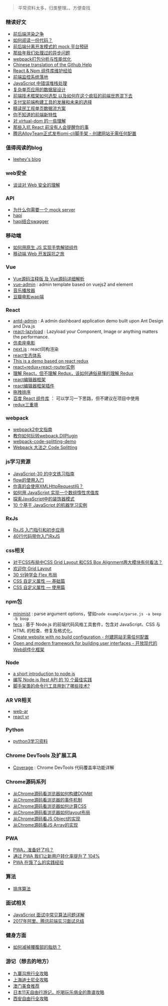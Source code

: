 > 平常资料太多，归类整理。。方便查找 

### 精读好文

- [前后端渲染之争](https://github.com/dt-fe/weekly/issues/5)
- [如何阅读一份代码？](https://zhuanlan.zhihu.com/p/26222486)
- [前后端分离开发模式的 mock 平台预研](https://github.com/CntChen/cntchen.github.io/issues/1) 
- [那些年我们处理过的异步问题](https://github.com/dt-fe/weekly/issues/6)
- [webpack打包分析与性能优化](https://github.com/hawx1993/tech-blog/issues/3)
- [Chinese translation of the Github Help](https://github.com/waylau/github-help)
- [React & Npm 组件库维护经验](https://github.com/ascoders/blog/issues/5)
- [前端监控系统落地](https://zhuanlan.zhihu.com/p/26365046?group_id=842798394819874816)
- [JavaScript 中错误堆栈处理](https://zhuanlan.zhihu.com/p/26637923)
- [复杂单页应用的数据层设计](https://github.com/xufei/blog/issues/42)
- [前端技术框架如何选型 以及如何在这个疯狂的前端世界混下去](https://zhuanlan.zhihu.com/p/26678543)
- [支付宝前端构建工具的发展和未来的选择](https://github.com/pigcan/blog/issues/4)
- [精读民工叔单页数据流方案](https://zhuanlan.zhihu.com/p/26743163)
- [你不知道的前端新特性](https://ppt.baomitu.com/d/84a42e3e#/)
- [对 virtual-dom 的一些理解](https://zhuanlan.zhihu.com/p/25630842)
- [那些入坑 React 前没有人会提醒你的事](https://github.com/dt-fe/weekly/issues/13)
- [腾讯AlloyTeam正式发布omi-cli脚手架 - 创建网站无需任何配置](http://div.io/topic/2002)

### 值得阅读的blog

- [leehey's blog](https://github.com/lcxfs1991/blog)

### web安全

- [谈谈对 Web 安全的理解](https://zhuanlan.zhihu.com/p/25486768s)

### API

- [为什么你需要一个 mock server](https://github.com/ufologist/puer-mock/blob/master/why-your-need-a-mock-server.md)  
- [hapi](https://hapijs.com/)
- [hapi结合swagger](https://github.com/jzlxiaohei/hapi-demo/)

### 移动端

- [如何用原生 JS 实现手势解锁组件](https://www.h5jun.com/post/handlock-comp.html)
- [移动端 Web 开发踩坑之旅](https://zhuanlan.zhihu.com/p/26141351)

### Vue

- [Vue源码注释版 及 Vue源码详细解析](https://github.com/Ma63d/vue-analysis)
- [vue-admin](https://github.com/taylorchen709/vue-admin) : admin template based on vuejs2 and element
- [音乐播放器](https://github.com/microzz/vue-music-player)
- [豆瓣电影wap端](https://github.com/xingbofeng/douban-movie)

### React

- [antd-admin](https://github.com/zuiidea/antd-admin) : A admin dashboard application demo built upon Ant Design and Dva.js 
- [react-lazyload](https://github.com/jasonslyvia/react-lazyload/) : Lazyload your Component, Image or anything matters the performance.
- [仿卖座电影](https://github.com/cncp20/maizuo-react)
- [next.js](https://github.com/zeit/next.js) : react同构渲染
- [react生态体系](https://zhuanlan.zhihu.com/p/26270621)
- [This is a demo based on react redux](https://github.com/HOUCe/react-redux-demo)
- [react+redux+react-router实例](https://github.com/luozhihao/react-redux-demo)
- [理解 React，但不理解 Redux，该如何通俗易懂的理解 Redux](https://www.zhihu.com/question/41312576/answer/90493435)
- [react编辑器框架](https://github.com/facebook/draft-js)
- [react编辑器框架插件](https://github.com/draft-js-plugins/draft-js-plugins)
- [拖拽排序](https://www.npmjs.com/package/react-sortable)
- [百度 React 组件库](https://github.com/fex-team/fit) ： 可以学习一下思路，但不建议在项目中使用
- [redux三重境](https://zhuanlan.zhihu.com/p/26485702)

### webpack

- [webpack2中文指南](https://doc.webpack-china.org/guides/get-started/)
- [教你如何玩转webpack.DllPlugin](https://github.com/superpig/blog/issues/6)
- [webpack-code-splitting-demo](https://github.com/DrakeLeung/webpack-code-splitting-demo)
- [Webpack 大法之 Code Splitting](https://zhuanlan.zhihu.com/p/26710831)

### js学习资源

- [JavaScript-30 的中文练习指南](https://github.com/soyaine/JavaScript30)
- [flow的使用入门](https://zhuanlan.zhihu.com/p/26204569)
- [你真的会使用XMLHttpRequest吗？](https://segmentfault.com/a/1190000004322487)
- [如何用 JavaScript 实现一个数组惰性求值库](https://zhuanlan.zhihu.com/p/26535479)
- [探索JavaScript中的装饰器模式](https://zhuanlan.zhihu.com/p/26761381)
- [10 个基于 JavaScript 的机器学习实例](https://zhuanlan.zhihu.com/p/26709518)

### RxJs

- [RxJS 入门指引和初步应用](https://zhuanlan.zhihu.com/p/25383159)
- [40行代码带你入门RxJS](https://zhuanlan.zhihu.com/p/26147001)

### css相关

- [对于CSS布局中CSS Grid Layout 和CSS Box Alignment两大模块有何看法？](https://www.zhihu.com/question/51426724/answer/150286267)
- [欢迎你 Grid Layout](https://zhuanlan.zhihu.com/p/26259608)
- [30 分钟学会 Flex 布局](https://zhuanlan.zhihu.com/p/25303493)
- [CSS 自定义属性 — 基础篇](https://zhuanlan.zhihu.com/p/25714131)
- [CSS 自定义属性 — 使用篇](https://zhuanlan.zhihu.com/p/26654544)

### npm包

- [minimist](https://github.com/substack/minimist) : parse argument options，譬如`node example/parse.js -a beep -b boop`
- [fecs](https://github.com/ecomfe/fecs) : 基于 Node.js 的前端代码风格工具套件，包含对 JavaScript、CSS 与 HTML 的检查、修复及格式化。
- [Create website with no build configuration - 创建网站无需任何配置](https://github.com/AlloyTeam/omi-cli) 
- [Open and modern framework for building user interfaces - 开放现代的Web组件化框架](https://github.com/AlloyTeam/omi)


### Node

- [a short introduction to node.js](https://github.com/maxogden/art-of-node)
- [编写 Node.js Rest API 的 10 个最佳实践](https://zhuanlan.zhihu.com/p/25506654)
- [脚手架类的命令行工具用到了哪些技术?](https://www.zhihu.com/question/58406043/answer/159712819)

### AR VR相关

- [web-ar](https://github.com/brianZeng/web-ar)
- [react vr](https://facebook.github.io/react-vr/)

### Python

- [python3学习资料](https://github.com/liuyubobobo/Book-Python-for-Everybody)

### Chrome DevTools 及扩展工具

- [Coverage](https://zhuanlan.zhihu.com/p/26281581) : Chrome DevTools 代码覆盖率功能详解

### Chrome源码系列

- [从Chrome源码看浏览器如何构建DOM树](http://www.renfed.com/2017/01/30/chrome-build-dom/)
- [从Chrome源码看浏览器的事件机制](http://www.renfed.com/2017/02/05/browser-event/)
- [从Chrome源码看浏览器如何计算CSS](http://www.renfed.com/2017/02/22/chrome-css/)
- [从Chrome源码看浏览器如何layout布局](http://www.renfed.com/2017/02/26/chrome-layout/)
- [从Chrome源码看JS Object的实现](http://www.renfed.com/2017/04/04/chrome-object/)
- [从Chrome源码看JS Array的实现](http://www.renfed.com/2017/04/16/chrome-js-array/)

### PWA

- [PWA，准备好了吗？](https://ispwaready.toxicjohann.com/)
- [通过 PWA 我们让新用户转化率提升了 104%](https://zhuanlan.zhihu.com/p/26445223)
- [PWA 在饿了么的实践经验](https://zhuanlan.zhihu.com/p/25800461)

### 算法

- [排序算法](http://javascript.ruanyifeng.com/library/sorting.html)

### 面试相关

- [JavaScript 面试中常见算法问题详解](https://zhuanlan.zhihu.com/p/25308541)
- [2017年阿里、腾讯前端实习面试总结](https://zhuanlan.zhihu.com/p/26528397)

### 健身方面

- [如何减掉腰腹部的脂肪？](https://www.zhihu.com/question/33277243/answer/153110379)

### 游记（想去的地方）

- [九寨沟旅行全攻略](http://m.ruguoapp.com/messages/590826954d58730012557c0f)
- [上海迪士尼全攻略](http://m.okjike.com/messages/5934e55602698c001271ab07)
- [澳门美食推荐](http://m.okjike.com/messages/5934e2cfcba12400129e7bae)
- [日本11天自由行游记，吃喝玩乐俱全的靠谱攻略](http://m.okjike.com/messages/5938a1957276aa0012da14ff)
- [西安自由行全攻略](http://m.okjike.com/messages/59391cb314f92f00120b8b2f)
